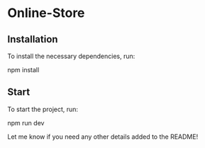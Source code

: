 # Online-Store

## Installation

To install the necessary dependencies, run:

npm install

## Start

To start the project, run:

npm run dev


Let me know if you need any other details added to the README!
